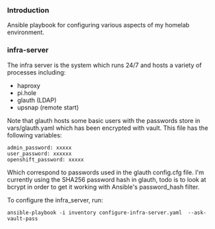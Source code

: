 ### Introduction

Ansible playbook for configuring various aspects of my homelab environment.

### infra-server

The infra server is the system which runs 24/7 and hosts a variety of processes including:

* haproxy
* pi.hole
* glauth (LDAP)
* upsnap (remote start)

Note that glauth hosts some basic users with the passwords store in vars/glauth.yaml which
has been encrypted with vault. This file has the following variables:

```
admin_password: xxxxx
user_password: xxxxxx
openshift_password: xxxxx
```

Which correspond to passwords used in the glauth config.cfg file. I'm currently using the SHA256
password hash in glauth, todo is to look at bcrypt in order to get it working with Ansible's
password_hash filter.

To configure the infra_server, run:

```
ansible-playbook -i inventory configure-infra-server.yaml  --ask-vault-pass
```

